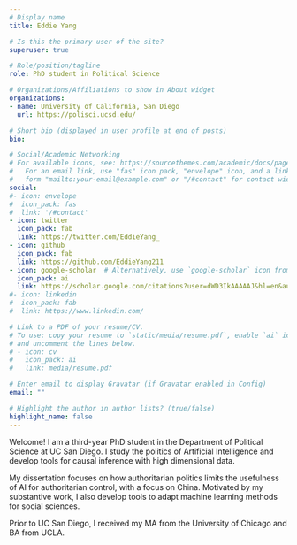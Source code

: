 ```yaml
---
# Display name
title: Eddie Yang

# Is this the primary user of the site?
superuser: true

# Role/position/tagline
role: PhD student in Political Science

# Organizations/Affiliations to show in About widget
organizations:
- name: University of California, San Diego
  url: https://polisci.ucsd.edu/

# Short bio (displayed in user profile at end of posts)
bio: 

# Social/Academic Networking
# For available icons, see: https://sourcethemes.com/academic/docs/page-builder/#icons
#   For an email link, use "fas" icon pack, "envelope" icon, and a link in the
#   form "mailto:your-email@example.com" or "/#contact" for contact widget.
social:
#- icon: envelope
#  icon_pack: fas
#  link: '/#contact'
- icon: twitter
  icon_pack: fab
  link: https://twitter.com/EddieYang_
- icon: github
  icon_pack: fab
  link: https://github.com/EddieYang211
- icon: google-scholar  # Alternatively, use `google-scholar` icon from `ai` icon pack
  icon_pack: ai
  link: https://scholar.google.com/citations?user=dWD3IkAAAAAJ&hl=en&authuser=1
#- icon: linkedin
#  icon_pack: fab
#  link: https://www.linkedin.com/

# Link to a PDF of your resume/CV.
# To use: copy your resume to `static/media/resume.pdf`, enable `ai` icons in `params.toml`, 
# and uncomment the lines below.
# - icon: cv
#   icon_pack: ai
#   link: media/resume.pdf

# Enter email to display Gravatar (if Gravatar enabled in Config)
email: ""

# Highlight the author in author lists? (true/false)
highlight_name: false
---
```


Welcome! I am a third-year PhD student in the Department of Political Science at UC San Diego. I study the politics of Artificial Intelligence and develop tools for causal inference with high dimensional data.

My dissertation focuses on how authoritarian politics limits the usefulness of AI for authoritarian control, with a focus on China.  Motivated by my substantive work, I also develop tools to adapt machine learning methods for social sciences.

Prior to UC San Diego, I received my MA from the University of Chicago and BA from UCLA.